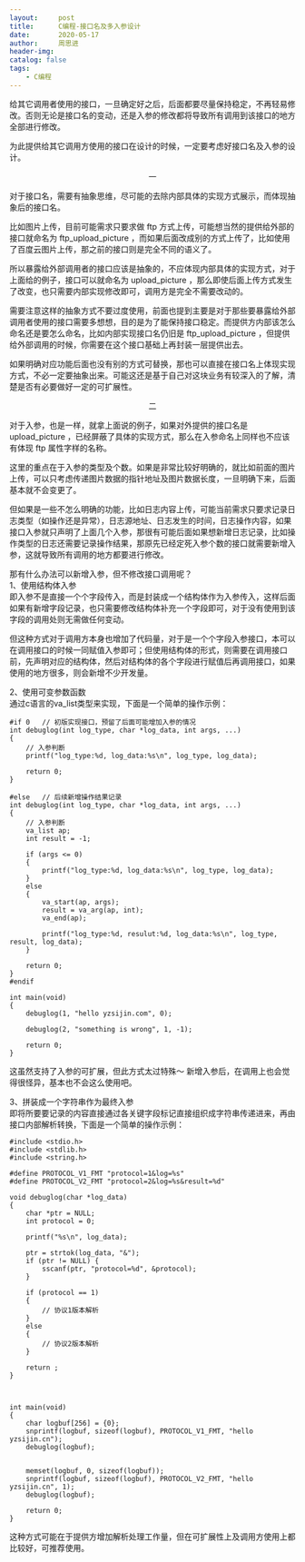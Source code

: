 ```yaml
---
layout:     post
title:      C编程-接口名及多入参设计
date:       2020-05-17
author:     周思进
header-img:	
catalog: false
tags:
    - C编程
---
```


给其它调用者使用的接口，一旦确定好之后，后面都要尽量保持稳定，不再轻易修改。否则无论是接口名的变动，还是入参的修改都将导致所有调用到该接口的地方全部进行修改。

为此提供给其它调用方使用的接口在设计的时候，一定要考虑好接口名及入参的设计。

<html>
<center>一</center>
</html>

对于接口名，需要有抽象思维，尽可能的去除内部具体的实现方式展示，而体现抽象后的接口名。

比如图片上传，目前可能需求只要求做 ftp 方式上传，可能想当然的提供给外部的接口就命名为 ftp_upload_picture ，而如果后面改成别的方式上传了，比如使用了百度云图片上传，那之前的接口则是完全不同的语义了。

所以暴露给外部调用者的接口应该是抽象的，不应体现内部具体的实现方式，对于上面给的例子，接口可以就命名为 upload_picture ，那么即使后面上传方式发生了改变，也只需要内部实现修改即可，调用方是完全不需要改动的。

需要注意这样的抽象方式不要过度使用，前面也提到主要是对于那些要暴露给外部调用者使用的接口需要多想想，目的是为了能保持接口稳定。而提供方内部该怎么命名还是要怎么命名，比如内部实现接口名仍旧是 ftp_upload_picture  ，但提供给外部调用的时候，你需要在这个接口基础上再封装一层提供出去。

如果明确对应功能后面也没有别的方式可替换，那也可以直接在接口名上体现实现方式，不必一定要抽象出来。可能这还是基于自己对这块业务有较深入的了解，清楚是否有必要做好一定的可扩展性。


<html>
<center>二</center>
</html>

对于入参，也是一样，就拿上面说的例子，如果对外提供的接口名是 upload_picture ，已经屏蔽了具体的实现方式，那么在入参命名上同样也不应该有体现 ftp 属性字样的名称。

这里的重点在于入参的类型及个数。如果是非常比较好明确的，就比如前面的图片上传，可以只考虑传递图片数据的指针地址及图片数据长度，一旦明确下来，后面基本就不会变更了。

但如果是一些不怎么明确的功能，比如日志内容上传，可能当前需求只要求记录日志类型（如操作还是异常），日志源地址、日志发生的时间，日志操作内容，如果接口入参就只声明了上面几个入参，那很有可能后面如果想新增日志记录，比如操作类型的日志还需要记录操作结果，那原先已经定死入参个数的接口就需要新增入参，这就导致所有调用的地方都要进行修改。

那有什么办法可以新增入参，但不修改接口调用呢？  
1、使用结构体入参    
即入参不是直接一个个字段传入，而是封装成一个结构体作为入参传入，这样后面如果有新增字段记录，也只需要修改结构体补充一个字段即可，对于没有使用到该字段的调用处则无需做任何变动。

但这种方式对于调用方本身也增加了代码量，对于是一个个字段入参接口，本可以在调用接口的时候一同赋值入参即可；但使用结构体的形式，则需要在调用接口前，先声明对应的结构体，然后对结构体的各个字段进行赋值后再调用接口，如果使用的地方很多，则会新增不少开发量。


2、使用可变参数函数  
通过c语言的va_list类型来实现，下面是一个简单的操作示例：  


```
#if 0	// 初版实现接口，预留了后面可能增加入参的情况
int debuglog(int log_type, char *log_data, int args, ...)
{
    // 入参判断
	printf("log_type:%d, log_data:%s\n", log_type, log_data);

	return 0;
}

#else	// 后续新增操作结果记录
int debuglog(int log_type, char *log_data, int args, ...)
{
    // 入参判断
	va_list ap;
	int result = -1;

	if (args <= 0)
	{
		printf("log_type:%d, log_data:%s\n", log_type, log_data);
	}
	else
	{
		va_start(ap, args);
		result = va_arg(ap, int);
		va_end(ap);

		printf("log_type:%d, resulut:%d, log_data:%s\n", log_type, result, log_data);
	}

	return 0;
}
#endif

int main(void)
{
	debuglog(1, "hello yzsijin.com", 0);

	debuglog(2, "something is wrong", 1, -1);

	return 0;
}
```

这虽然支持了入参的可扩展，但此方式太过特殊～  新增入参后，在调用上也会觉得很怪异，基本也不会这么使用吧。


3、拼装成一个字符串作为最终入参  
即将所要要记录的内容直接通过各关键字段标记直接组织成字符串传递进来，再由接口内部解析转换，下面是一个简单的操作示例：


```
#include <stdio.h>
#include <stdlib.h>
#include <string.h>

#define PROTOCOL_V1_FMT "protocol=1&log=%s"
#define PROTOCOL_V2_FMT "protocol=2&log=%s&result=%d"

void debuglog(char *log_data)
{
	char *ptr = NULL;
	int protocol = 0;

	printf("%s\n", log_data);

	ptr = strtok(log_data, "&");
	if (ptr != NULL) {
		sscanf(ptr, "protocol=%d", &protocol);
	}

	if (protocol == 1)
	{
		// 协议1版本解析
	}
	else
	{
		// 协议2版本解析
	}

	return ;
}



int main(void)
{
	char logbuf[256] = {0};
	snprintf(logbuf, sizeof(logbuf), PROTOCOL_V1_FMT, "hello yzsijin.cn");
	debuglog(logbuf);


	memset(logbuf, 0, sizeof(logbuf));
	snprintf(logbuf, sizeof(logbuf), PROTOCOL_V2_FMT, "hello yzsijin.cn", 1);
	debuglog(logbuf);

	return 0;
}
```

这种方式可能在于提供方增加解析处理工作量，但在可扩展性上及调用方使用上都比较好，可推荐使用。
